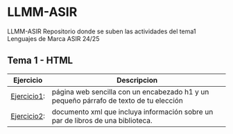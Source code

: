 # LLMM-ASIR
LLMM-ASIR
Repositorio donde se suben las actividades del tema1 Lenguajes de Marca ASIR 24/25

## Tema 1 - HTML

Ejercicio | Descripcion
----------|-----------
[Ejercicio1](/tema1/pagina1.html): |página web sencilla con un encabezado h1 y un pequeño párrafo de texto de tu elección
[Ejercicio2](/tema1/pagina2.xml): |documento xml que incluya información sobre un par de libros de una biblioteca.


